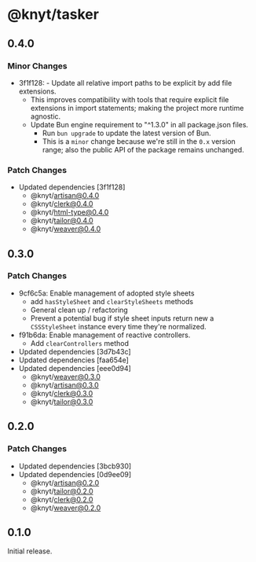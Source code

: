 # @knyt/tasker

## 0.4.0

### Minor Changes

- 3f1f128: - Update all relative import paths to be explicit by add file extensions.
  - This improves compatibility with tools that require explicit file extensions in import statements; making the project more runtime agnostic.
  - Update Bun engine requirement to "^1.3.0" in all package.json files.
    - Run `bun upgrade` to update the latest version of Bun.
    - This is a `minor` change because we're still in the `0.x` version range; also the public API of the package remains unchanged.

### Patch Changes

- Updated dependencies [3f1f128]
  - @knyt/artisan@0.4.0
  - @knyt/clerk@0.4.0
  - @knyt/html-type@0.4.0
  - @knyt/tailor@0.4.0
  - @knyt/weaver@0.4.0

## 0.3.0

### Patch Changes

- 9cf6c5a: Enable management of adopted style sheets
  - add `hasStyleSheet` and `clearStyleSheets` methods
  - General clean up / refactoring
  - Prevent a potential bug if style sheet inputs return new a `CSSStyleSheet` instance every time they're normalized.
- f91b6da: Enable management of reactive controllers.
  - Add `clearControllers` method
- Updated dependencies [3d7b43c]
- Updated dependencies [faa654e]
- Updated dependencies [eee0d94]
  - @knyt/weaver@0.3.0
  - @knyt/artisan@0.3.0
  - @knyt/clerk@0.3.0
  - @knyt/tailor@0.3.0

## 0.2.0

### Patch Changes

- Updated dependencies [3bcb930]
- Updated dependencies [0d9ee09]
  - @knyt/artisan@0.2.0
  - @knyt/tailor@0.2.0
  - @knyt/clerk@0.2.0
  - @knyt/weaver@0.2.0

## 0.1.0

Initial release.
